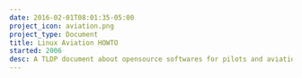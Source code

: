 ```yaml
---
date: 2016-02-01T08:01:35-05:00
project_icon: aviation.png
project_type: Document
title: Linux Aviation HOWTO
started: 2006
desc: A TLDP document about opensource softwares for pilots and aviation in general.
---
```


